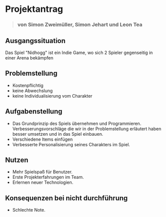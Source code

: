 # Projektantrag> ### von Simon Zweimüller, Simon Jehart und Leon Tea## Ausgangssituation>Das Spiel "Nidhogg" ist ein Indie Game, wo sich 2 Spieler gegenseitig in einer Arena bekämpfen## Problemstellung>* Kostenpflichtig* keine Abwechslung* keine Individualisierung vom Charakter## Aufgabenstellung> * Das Grundprinzip des Spiels übernehmen und Programmieren. Verbesserungsvorschläge die wir in der Problemstellung erläutert haben besser umsetzen und in das Spiel einbauen. * Verschiedene Items einfügen* Verbesserte Personalisierung seines Charakters im Spiel.## Nutzen> * Mehr Spielspaß für Benutzer.* Erste Projekterfahrungen im Team.* Erlernen neuer Technologien.## Konsequenzen bei nicht durchführung> * Schlechte Note.